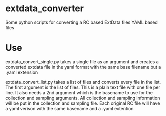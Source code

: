 # extdata_converter
Some python scripts for converting a RC based ExtData files YAML based files

# Use
extdata_convert_single.py takes a single file as an argument and creates a converted extdata file in the yaml format with the same base filename but a .yaml extension

extdata_convert_list.py takes a list of files and converts every file in the list. The first argument is the list of files. This is a plain text file with one file per line. It also needs a 2nd argument which is the basename to use for the collection and sampling arguments. All collection and sampling information will be put in the collection and sampling file. Each original RC file will have a yaml verison with the same basename and a .yaml extention
